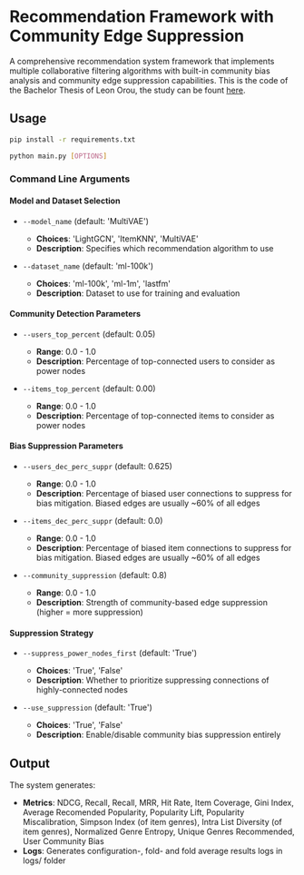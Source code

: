 # Recommendation Framework with Community Edge Suppression

A comprehensive recommendation system framework that implements multiple collaborative filtering algorithms with built-in community bias analysis and community edge suppression capabilities. This is the code of the Bachelor Thesis of Leon Orou, the study can be fount [here]([https://jkulinz-my.sharepoint.com/:b:/g/personal/k12125027_students_jku_at/EeJ1QR-L3ABNka_SjrS4c5QBLB6CEzWsbnYfJvz39J3meQ?e=202xNb](https://1drv.ms/b/c/b834fc234b1005bc/EYNLKO-QNqlDgBLGALry0UsBBtB_0dMTpGBBFBCKUM7Gdg?e=df0t7t)).

## Usage

```bash
pip install -r requirements.txt
```

```bash
python main.py [OPTIONS]
```

### Command Line Arguments

#### Model and Dataset Selection
- `--model_name` (default: 'MultiVAE')
  - **Choices**: 'LightGCN', 'ItemKNN', 'MultiVAE'
  - **Description**: Specifies which recommendation algorithm to use

- `--dataset_name` (default: 'ml-100k')
  - **Choices**: 'ml-100k', 'ml-1m', 'lastfm'
  - **Description**: Dataset to use for training and evaluation

#### Community Detection Parameters
- `--users_top_percent` (default: 0.05)
  - **Range**: 0.0 - 1.0
  - **Description**: Percentage of top-connected users to consider as power nodes

- `--items_top_percent` (default: 0.00)
  - **Range**: 0.0 - 1.0
  - **Description**: Percentage of top-connected items to consider as power nodes

#### Bias Suppression Parameters
- `--users_dec_perc_suppr` (default: 0.625)
  - **Range**: 0.0 - 1.0
  - **Description**: Percentage of biased user connections to suppress for bias mitigation. Biased edges are usually ~60% of all edges

- `--items_dec_perc_suppr` (default: 0.0)
  - **Range**: 0.0 - 1.0
  - **Description**: Percentage of biased item connections to suppress for bias mitigation. Biased edges are usually ~60% of all edges

- `--community_suppression` (default: 0.8)
  - **Range**: 0.0 - 1.0
  - **Description**: Strength of community-based edge suppression (higher = more suppression)

#### Suppression Strategy
- `--suppress_power_nodes_first` (default: 'True')
  - **Choices**: 'True', 'False'
  - **Description**: Whether to prioritize suppressing connections of highly-connected nodes

- `--use_suppression` (default: 'True')
  - **Choices**: 'True', 'False'
  - **Description**: Enable/disable community bias suppression entirely

## Output

The system generates:
- **Metrics**: NDCG, Recall, Recall, MRR, Hit Rate, Item Coverage, Gini Index, Average Recomended Popularity, Popularity Lift, Popularity Miscalibration, Simpson Index (of item genres), Intra List Diversity (of item genres), Normalized Genre Entropy, Unique Genres Recommended, User Community Bias
- **Logs**: Generates configuration-, fold- and fold average results logs in logs/ folder
